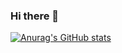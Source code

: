 ### Hi there 👋

[![Anurag's GitHub stats](https://github-readme-stats.vercel.app/api?username=DaryaSanina&show_icons=true&theme=radical)](https://github.com/anuraghazra/github-readme-stats)

<!--
**DaryaSanina/DaryaSanina** is a ✨ _special_ ✨ repository because its `README.md` (this file) appears on your GitHub profile.

Here are some ideas to get you started:

- 🔭 I’m currently working on ...
- 🌱 I’m currently learning ...
- 👯 I’m looking to collaborate on ...
- 🤔 I’m looking for help with ...
- 💬 Ask me about ...
- 📫 How to reach me: ...
- 😄 Pronouns: ...
- ⚡ Fun fact: ...
-->
